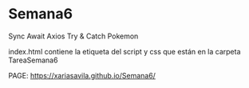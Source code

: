 # Semana6
Sync Await Axios Try &amp; Catch Pokemon

index.html contiene la etiqueta del script y css que están en la carpeta TareaSemana6

PAGE:
https://xariasavila.github.io/Semana6/
